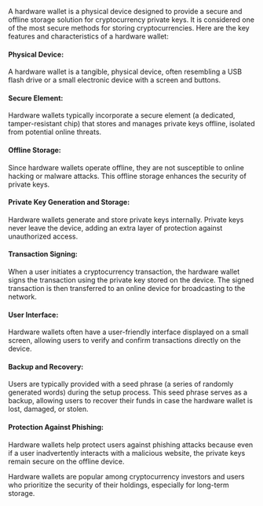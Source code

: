 A hardware wallet is a physical device designed to provide a secure and offline storage solution for cryptocurrency private keys. It is considered one of the most secure methods for storing cryptocurrencies. Here are the key features and characteristics of a hardware wallet:

#### Physical Device:

A hardware wallet is a tangible, physical device, often resembling a USB flash drive or a small electronic device with a screen and buttons.

#### Secure Element:

Hardware wallets typically incorporate a secure element (a dedicated, tamper-resistant chip) that stores and manages private keys offline, isolated from potential online threats.

#### Offline Storage:

Since hardware wallets operate offline, they are not susceptible to online hacking or malware attacks. This offline storage enhances the security of private keys.

#### Private Key Generation and Storage:

Hardware wallets generate and store private keys internally. Private keys never leave the device, adding an extra layer of protection against unauthorized access.

#### Transaction Signing:

When a user initiates a cryptocurrency transaction, the hardware wallet signs the transaction using the private key stored on the device. The signed transaction is then transferred to an online device for broadcasting to the network.

#### User Interface:

Hardware wallets often have a user-friendly interface displayed on a small screen, allowing users to verify and confirm transactions directly on the device.

#### Backup and Recovery:

Users are typically provided with a seed phrase (a series of randomly generated words) during the setup process. This seed phrase serves as a backup, allowing users to recover their funds in case the hardware wallet is lost, damaged, or stolen.

#### Protection Against Phishing:

Hardware wallets help protect users against phishing attacks because even if a user inadvertently interacts with a malicious website, the private keys remain secure on the offline device.

Hardware wallets are popular among cryptocurrency investors and users who prioritize the security of their holdings, especially for long-term storage.
